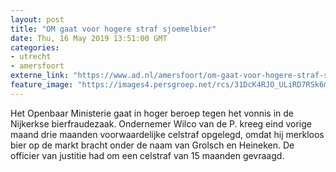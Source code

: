 ```yaml
---
layout: post
title: "OM gaat voor hogere straf sjoemelbier"
date: Thu, 16 May 2019 13:51:00 GMT
categories: 
- utrecht 
- amersfoort 
externe_link: "https://www.ad.nl/amersfoort/om-gaat-voor-hogere-straf-sjoemelbier~a2f95ddf/"
feature_image: "https://images4.persgroep.net/rcs/31DcK4RJO_ULiRD7RSk6m07mMZk/diocontent/108017914/_fitwidth/400/?appId=21791a8992982cd8da851550a453bd7f&quality=0.7"
---
```


Het Openbaar Ministerie gaat in hoger beroep tegen het vonnis in de Nijkerkse bierfraudezaak. Ondernemer Wilco van de P. kreeg eind vorige maand drie maanden voorwaardelijke celstraf opgelegd, omdat hij merkloos bier op de markt bracht onder de naam van Grolsch en Heineken. De officier van justitie had om een celstraf van 15 maanden gevraagd.
